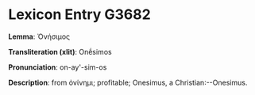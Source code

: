 # Lexicon Entry G3682

**Lemma**: Ὀνήσιμος

**Transliteration (xlit)**: Onḗsimos

**Pronunciation**: on-ay'-sim-os

**Description**:
from ὀνίνημι; profitable; Onesimus, a Christian:--Onesimus.
